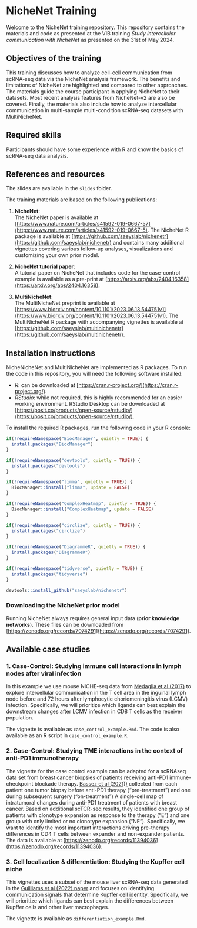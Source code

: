 # NicheNet Training

Welcome to the NicheNet training repository. This repository contains the materials and code as presented at the VIB training *Study intercellular communication with NicheNet* as presented on the 31st of May 2024.


## Objectives of the training

This training discusses how to analyze cell-cell communication from scRNA-seq data via the NicheNet analysis framework. The benefits and limitations of NicheNet are highlighted and compared to other approaches. The materials guide the course participant in applying NicheNet to their datasets. Most recent analysis features from NicheNet-v2 are also be covered. Finally, the materials also include how to analyze intercellular communication in multi-sample multi-condition scRNA-seq datasets with MultiNicheNet.

## Required skills

Participants should have some experience with R and know the basics of scRNA-seq data analysis.

## References and resources

The slides are available in the `slides` folder. 

The training materials are based on the following publications:  

1. **NicheNet**:   
The NicheNet paper is available at [https://www.nature.com/articles/s41592-019-0667-57](https://www.nature.com/articles/s41592-019-0667-5). The NicheNet R package is available at [https://github.com/saeyslab/nichenetr](https://github.com/saeyslab/nichenetr) and contains many additional vignettes covering various follow-up analyses, visualizations and customizing your own prior model.  

2. **NicheNet tutorial paper**:  
A tutorial paper on NicheNet that includes code for the case-control example is available as a pre-print at [https://arxiv.org/abs/2404.16358](https://arxiv.org/abs/2404.16358).

3. **MultiNicheNet**:  
The MultiNicheNet preprint is available at  [https://www.biorxiv.org/content/10.1101/2023.06.13.544751v1](https://www.biorxiv.org/content/10.1101/2023.06.13.544751v1). The MultiNicheNet R package with accompanying vignettes is available at [https://github.com/saeyslab/multinichenetr](https://github.com/saeyslab/multinichenetr).


## Installation instructions

NicheNicheNet and MultiNicheNet are implemented as R packages. To run the code in this repository, you will need the following software installed:  
  - *R*: can be downloaded at [https://cran.r-project.org/](https://cran.r-project.org/).  
  - *RStudio*: while not required, this is highly recommended for an easier working environment.
RStudio Desktop can be downloaded at [https://posit.co/products/open-source/rstudio/](https://posit.co/products/open-source/rstudio/).  

To install the required R packages, run the following code in your R console:

```R
if(!requireNamespace("BiocManager", quietly = TRUE)) { 
  install.packages("BiocManager")  
} 

if(!requireNamespace("devtools", quietly = TRUE)) { 
  install.packages("devtools")  
} 

if(!requireNamespace("limma", quietly = TRUE)) { 
  BiocManager::install("limma", update = FALSE) 
} 

if(!requireNamespace("ComplexHeatmap", quietly = TRUE)) { 
  BiocManager::install("ComplexHeatmap", update = FALSE) 
} 

if(!requireNamespace("circlize", quietly = TRUE)) { 
  install.packages("circlize")  
} 

if(!requireNamespace("DiagrammeR", quietly = TRUE)) { 
  install.packages("DiagrammeR")  
} 

if(!requireNamespace("tidyverse", quietly = TRUE)) { 
  install.packages("tidyverse")  
} 

devtools::install_github("saeyslab/nichenetr") 
```  

### Downloading the NicheNet prior model

Running NicheNet always requires general input data (**prior knowledge networks**). These files can be downloaded from [https://zenodo.org/records/7074291](https://zenodo.org/records/7074291).  

## Available case studies

### 1. Case-Control: Studying immune cell interactions in lymph nodes after viral infection

In this example we use mouse NICHE-seq data from [Medaglia et al (2017)](https://www.science.org/doi/10.1126/science.aao4277) to explore intercellular communication in the T cell area in the inguinal lymph node before and 72 hours after lymphocytic choriomeningitis virus (LCMV) infection. Specifically, we will prioritize which ligands can best explain the downstream changes after LCMV infection in CD8 T cells as the receiver population.

The vignette is available as `case_control_example.Rmd`. The code is also available as an R script in `case_control_example.R`.


### 2. Case-Control: Studying TME interactions in the context of anti-PD1 immunotherapy

The vignette for the case control example can be adapted for a scRNAseq data set from breast cancer biopsies of patients receiving anti-PD1 immune-checkpoint blockade therapy. [Bassez et al (2021))](https://www.nature.com/articles/s41591-021-01323-8) collected from each patient one tumor biopsy before anti-PD1 therapy (“pre-treatment”) and one during subsequent surgery (“on-treatment”) A single-cell map of intratumoral changes during anti-PD1 treatment of patients with breast cancer. Based on additional scTCR-seq results, they identified one group of patients with clonotype expansion as response to the therapy (“E”) and one group with only limited or no clonotype expansion (“NE”). Specifically, we want to identify the most important interactions driving pre-therapy differences in CD4 T cells between expander and non-expander patients. The data is available at [https://zenodo.org/records/11394036](https://zenodo.org/records/11394036).


### 3. Cell localization & differentiation: Studying the Kupffer cell niche

This vignettes uses a subset of the mouse liver scRNA-seq data generated in the [Guilliams et al (2022) paper](https://www.sciencedirect.com/science/article/pii/S0092867421014811) and focuses on identifying communication signals that determine Kupffer cell identity. Specifically, we will prioritize which ligands can best explain the differences between Kupffer cells and other liver macrophages.

The vignette is available as `differentiation_example.Rmd`. 
